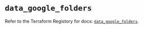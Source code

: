 # `data_google_folders`

Refer to the Terraform Registory for docs: [`data_google_folders`](https://registry.terraform.io/providers/hashicorp/google/5.7.0/docs/data-sources/folders).
